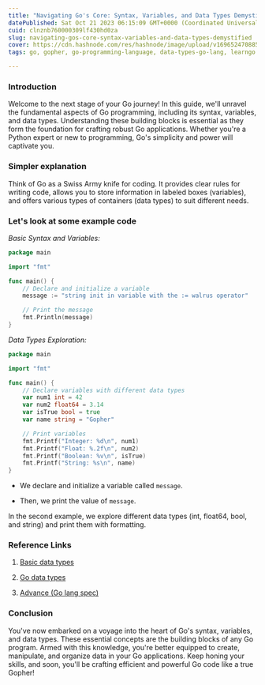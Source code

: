 ```yaml
---
title: "Navigating Go's Core: Syntax, Variables, and Data Types Demystified"
datePublished: Sat Oct 21 2023 06:15:09 GMT+0000 (Coordinated Universal Time)
cuid: clnznb760000309lf430hd0za
slug: navigating-gos-core-syntax-variables-and-data-types-demystified
cover: https://cdn.hashnode.com/res/hashnode/image/upload/v1696524708854/e9f56aed-35d1-4269-b594-92721e1c56b3.png
tags: go, gopher, go-programming-language, data-types-go-lang, learngo

---
```


### Introduction

Welcome to the next stage of your Go journey! In this guide, we'll unravel the fundamental aspects of Go programming, including its syntax, variables, and data types. Understanding these building blocks is essential as they form the foundation for crafting robust Go applications. Whether you're a Python expert or new to programming, Go's simplicity and power will captivate you.

### Simpler explanation

Think of Go as a Swiss Army knife for coding. It provides clear rules for writing code, allows you to store information in labeled boxes (variables), and offers various types of containers (data types) to suit different needs.

### Let's look at some example code

*Basic Syntax and Variables:*

```go
package main

import "fmt"

func main() {
    // Declare and initialize a variable
    message := "string init in variable with the := walrus operator"

    // Print the message
    fmt.Println(message)
}
```

*Data Types Exploration:*

```go
package main

import "fmt"

func main() {
    // Declare variables with different data types
    var num1 int = 42
    var num2 float64 = 3.14
    var isTrue bool = true
    var name string = "Gopher"

    // Print variables
    fmt.Printf("Integer: %d\n", num1)
    fmt.Printf("Float: %.2f\n", num2)
    fmt.Printf("Boolean: %v\n", isTrue)
    fmt.Printf("String: %s\n", name)
}
```

* We declare and initialize a variable called `message`.
    
* Then, we print the value of `message`.
    

In the second example, we explore different data types (int, float64, bool, and string) and print them with formatting.

### Reference Links

1. [Basic data types](https://go.dev/tour/basics/11)
    
2. [Go data types](https://www.w3schools.com/go/go_data_types.php)
    
3. [Advance (Go lang spec)](https://go.dev/ref/spec)
    

### Conclusion

You've now embarked on a voyage into the heart of Go's syntax, variables, and data types. These essential concepts are the building blocks of any Go program. Armed with this knowledge, you're better equipped to create, manipulate, and organize data in your Go applications. Keep honing your skills, and soon, you'll be crafting efficient and powerful Go code like a true Gopher!